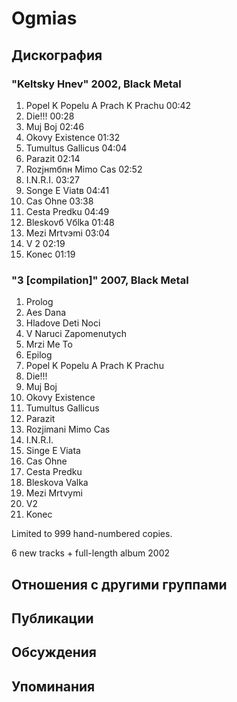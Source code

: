 # Ogmias



## Дискография

### "Keltsky Hnev" 2002, Black Metal

1. Popel K Popelu A Prach K Prachu 00:42  
2. Die!!! 00:28  
3. Muj Boj 02:46  
4. Okovy Existence 01:32  
5. Tumultus Gallicus 04:04  
6. Parazit 02:14  
7. Rozjнmбnн Mimo Cas 02:52  
8. I.N.R.I. 03:27  
9. Sоnge E Viatв 04:41  
10. Cas Ohne 03:38  
11. Cesta Predku 04:49  
12. Bleskovб Vбlka 01:48  
13. Mezi Mrtvэmi 03:04  
14. V 2 02:19  
15. Konec 01:19 

### "3 [compilation]" 2007, Black Metal

1. Prolog   
2. Aes Dana   
3. Hladove Deti Noci   
4. V Naruci Zapomenutych   
5. Mrzi Me To   
6. Epilog   
7. Popel K Popelu A Prach K Prachu   
8. Die!!!   
9. Muj Boj   
10. Okovy Existence   
11. Tumultus Gallicus   
12. Parazit   
13. Rozjimani Mimo Cas   
14. I.N.R.I.   
15. Singe E Viata   
16. Cas Ohne   
17. Cesta Predku   
18. Bleskova Valka   
19. Mezi Mrtvymi   
20. V2   
21. Konec 

Limited to 999 hand-numbered copies.

6 new tracks + full-length album 2002 


## Отношения с другими группами


## Публикации


## Обсуждения


## Упоминания

